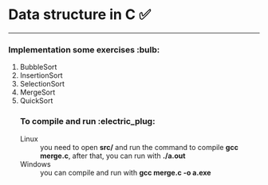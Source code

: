 # Data structure in C :white_check_mark:

<hr>
<h3>Implementation some exercises :bulb:</h3>

<ol>
<li>BubbleSort</li>
<li>InsertionSort</li>
<li>SelectionSort</li>
<li>MergeSort</li>
<li>QuickSort</li>

<h3>To compile and run :electric_plug:</h3>
<dl>
<dt>Linux</dt> 
  <dd>you need to open <strong>src/</strong> and run the command to compile <strong>gcc merge.c</strong>, after that, you can run with <strong>./a.out</strong></dd>
<dt>
Windows
</dt>
<dd>you can compile and run with <strong>gcc merge.c -o a.exe</strong></dd>
